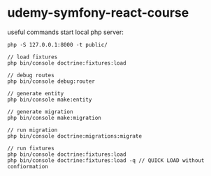 # udemy-symfony-react-course

useful commands
start local php server:  
```
php -S 127.0.0.1:8000 -t public/
```
```
// load fixtures
php bin/console doctrine:fixtures:load
```
```
// debug routes
php bin/console debug:router
```
```
// generate entity
php bin/console make:entity
```
```
// generate migration
php bin/console make:migration
```
```
// run migration
php bin/console doctrine:migrations:migrate
```
```
// run fixtures
php bin/console doctrine:fixtures:load
php bin/console doctrine:fixtures:load -q // QUICK LOAD without confiormation
```
